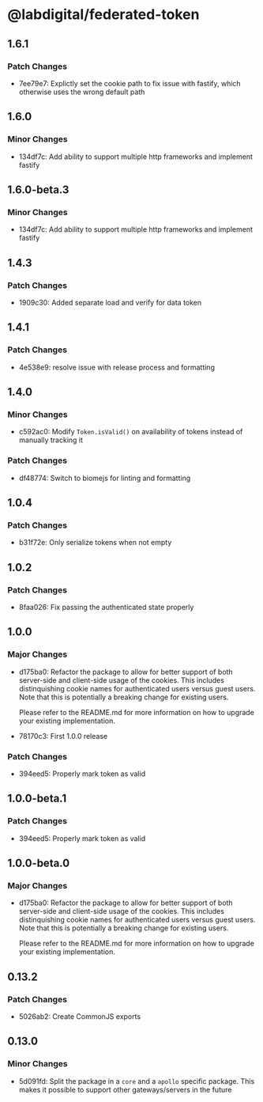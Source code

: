 # @labdigital/federated-token

## 1.6.1

### Patch Changes

- 7ee79e7: Explictly set the cookie path to fix issue with fastify, which otherwise uses the wrong default path

## 1.6.0

### Minor Changes

- 134df7c: Add ability to support multiple http frameworks and implement fastify

## 1.6.0-beta.3

### Minor Changes

- 134df7c: Add ability to support multiple http frameworks and implement fastify

## 1.4.3

### Patch Changes

- 1909c30: Added separate load and verify for data token

## 1.4.1

### Patch Changes

- 4e538e9: resolve issue with release process and formatting

## 1.4.0

### Minor Changes

- c592ac0: Modify `Token.isValid()` on availability of tokens instead of manually tracking it

### Patch Changes

- df48774: Switch to biomejs for linting and formatting

## 1.0.4

### Patch Changes

- b31f72e: Only serialize tokens when not empty

## 1.0.2

### Patch Changes

- 8faa026: Fix passing the authenticated state properly

## 1.0.0

### Major Changes

- d175ba0: Refactor the package to allow for better support of both server-side and
  client-side usage of the cookies. This includes distinquishing cookie names for
  authenticated users versus guest users. Note that this is potentially a breaking
  change for existing users.

  Please refer to the README.md for more information on how to upgrade your
  existing implementation.

- 78170c3: First 1.0.0 release

### Patch Changes

- 394eed5: Properly mark token as valid

## 1.0.0-beta.1

### Patch Changes

- 394eed5: Properly mark token as valid

## 1.0.0-beta.0

### Major Changes

- d175ba0: Refactor the package to allow for better support of both server-side and
  client-side usage of the cookies. This includes distinquishing cookie names for
  authenticated users versus guest users. Note that this is potentially a breaking
  change for existing users.

  Please refer to the README.md for more information on how to upgrade your
  existing implementation.

## 0.13.2

### Patch Changes

- 5026ab2: Create CommonJS exports

## 0.13.0

### Minor Changes

- 5d091fd: Split the package in a `core` and a `apollo` specific package. This makes it
  possible to support other gateways/servers in the future
